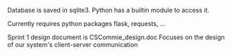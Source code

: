Database is saved in sqlite3. Python has a builtin module to access it.

Currently requires python packages flask, requests, ...

Sprint 1 design document is CSCommie_design.doc
Focuses on the design of our system's client-server communication
